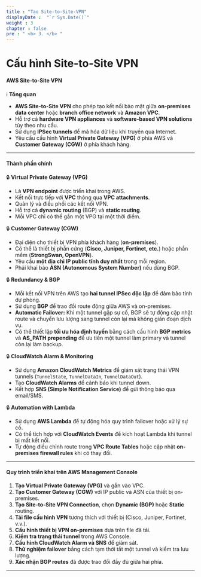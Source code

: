 ```yaml
---
title : "Tạo Site-to-Site-VPN"
displayDate :  "`r Sys.Date()`"
weight : 3
chapter : false
pre : " <b> 3. </b> "
---
```


# Cấu hình Site-to-Site VPN

#### AWS Site-to-Site VPN

ℹ️ **Tổng quan**

- **AWS Site-to-Site VPN** cho phép tạo kết nối bảo mật giữa **on-premises data center** hoặc **branch office network** và **Amazon VPC**.
- Hỗ trợ cả **hardware VPN appliances** và **software-based VPN solutions** tùy theo nhu cầu.
- Sử dụng **IPSec tunnels** để mã hóa dữ liệu khi truyền qua Internet.
- Yêu cầu cấu hình **Virtual Private Gateway (VPG)** ở phía AWS và **Customer Gateway (CGW)** ở phía khách hàng.

---

#### Thành phần chính

🔒 **Virtual Private Gateway (VPG)**

- Là **VPN endpoint** được triển khai trong AWS.
- Kết nối trực tiếp với **VPC** thông qua **VPC attachments**.
- Quản lý và điều phối các kết nối VPN.
- Hỗ trợ cả **dynamic routing** (BGP) và **static routing**.
- Mỗi VPC chỉ có thể gắn một VPG tại một thời điểm.

🔒 **Customer Gateway (CGW)**

- Đại diện cho thiết bị VPN phía khách hàng (**on-premises**).
- Có thể là thiết bị phần cứng (**Cisco, Juniper, Fortinet, etc.**) hoặc phần mềm (**StrongSwan, OpenVPN**).
- Yêu cầu **một địa chỉ IP public tĩnh duy nhất** trong mỗi region.
- Phải khai báo **ASN (Autonomous System Number)** nếu dùng BGP.

🔒 **Redundancy & BGP**

- Mỗi kết nối VPN trên AWS tạo **hai tunnel IPSec độc lập** để đảm bảo tính dự phòng.
- Sử dụng **BGP** để trao đổi route động giữa AWS và on-premises.
- **Automatic Failover:** Khi một tunnel gặp sự cố, BGP sẽ tự động cập nhật route và chuyển lưu lượng sang tunnel còn lại mà không gián đoạn dịch vụ.
- Có thể thiết lập **tối ưu hóa định tuyến** bằng cách cấu hình **BGP metrics** và **AS_PATH prepending** để ưu tiên một tunnel làm primary và tunnel còn lại làm backup.

🔒 **CloudWatch Alarm & Monitoring**

- Sử dụng **Amazon CloudWatch Metrics** để giám sát trạng thái VPN tunnels (`TunnelState`, `TunnelDataIn`, `TunnelDataOut`).
- Tạo **CloudWatch Alarms** để cảnh báo khi tunnel down.
- Kết hợp **SNS (Simple Notification Service)** để gửi thông báo qua email/SMS.

🔒 **Automation with Lambda**

- Sử dụng **AWS Lambda** để tự động hóa quy trình failover hoặc xử lý sự cố.
- Có thể tích hợp với **CloudWatch Events** để kích hoạt Lambda khi tunnel bị mất kết nối.
- Tự động điều chỉnh route trong **VPC Route Tables** hoặc cập nhật **on-premises firewall rules** khi có thay đổi.

---

#### Quy trình triển khai trên AWS Management Console

1. **Tạo Virtual Private Gateway (VPG)** và gắn vào VPC.
2. **Tạo Customer Gateway (CGW)** với IP public và ASN của thiết bị on-premises.
3. **Tạo Site-to-Site VPN Connection**, chọn **Dynamic (BGP)** hoặc **Static** routing.
4. **Tải file cấu hình VPN** tương thích với thiết bị (Cisco, Juniper, Fortinet, v.v.).
5. **Cấu hình thiết bị VPN on-premises** dựa trên file đã tải.
6. **Kiểm tra trạng thái tunnel** trong AWS Console.
7. **Cấu hình CloudWatch Alarm và SNS** để giám sát.
8. **Thử nghiệm failover** bằng cách tạm thời tắt một tunnel và kiểm tra lưu lượng.
9. **Xác nhận BGP routes** đã được trao đổi đầy đủ giữa hai phía.

---